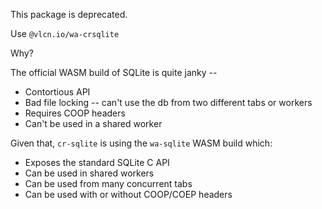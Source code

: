 This package is deprecated.

Use `@vlcn.io/wa-crsqlite`

Why?

The official WASM build of SQLite is quite janky --

- Contortious API
- Bad file locking -- can't use the db from two different tabs or workers
- Requires COOP headers
- Can't be used in a shared worker

Given that, `cr-sqlite` is using the `wa-sqlite` WASM build which:

- Exposes the standard SQLite C API
- Can be used in shared workers
- Can be used from many concurrent tabs
- Can be used with or without COOP/COEP headers
